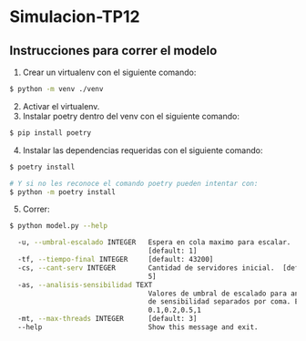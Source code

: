 # Simulacion-TP12


## Instrucciones para correr el modelo

1. Crear un virtualenv con el siguiente comando: 
```bash
$ python -m venv ./venv
```
2. Activar el virtualenv.
3. Instalar poetry dentro del venv con el siguiente comando: 
```bash
$ pip install poetry
```
4. Instalar las dependencias requeridas con el siguiente comando:
```bash
$ poetry install

# Y si no les reconoce el comando poetry pueden intentar con:
$ python -m poetry install

```

5. Correr:
```bash
$ python model.py --help

  -u, --umbral-escalado INTEGER   Espera en cola maximo para escalar.
                                  [default: 1]
  -tf, --tiempo-final INTEGER     [default: 43200]
  -cs, --cant-serv INTEGER        Cantidad de servidores inicial.  [default:  
                                  5]
  -as, --analisis-sensibilidad TEXT
                                  Valores de umbral de escalado para analisis 
                                  de sensibilidad separados por coma. Ejemplo:
                                  0.1,0.2,0.5,1
  -mt, --max-threads INTEGER      [default: 3]
  --help                          Show this message and exit.
``` 
